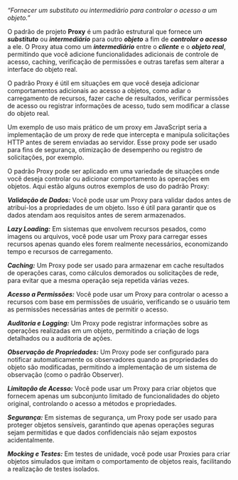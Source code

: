 *“Fornecer um substituto ou intermediário para controlar o acesso a um objeto.”*

O padrão de projeto **Proxy** é um padrão estrutural que fornece um ***substituto*** ou ***intermediário*** para outro ***objeto*** a fim de ***controlar o acesso*** a ele. O Proxy atua como um ***intermediário*** entre o ***cliente*** e o ***objeto real***, permitindo que você adicione funcionalidades adicionais de controle de acesso, caching, verificação de permissões e outras tarefas sem alterar a interface do objeto real.

O padrão Proxy é útil em situações em que você deseja adicionar comportamentos adicionais ao acesso a objetos, como adiar o carregamento de recursos, fazer cache de resultados, verificar permissões de acesso ou registrar informações de acesso, tudo sem modificar a classe do objeto real.

Um exemplo de uso mais prático de um proxy em JavaScript seria a implementação de um proxy de rede que intercepta e manipula solicitações HTTP antes de serem enviadas ao servidor. Esse proxy pode ser usado para fins de segurança, otimização de desempenho ou registro de solicitações, por exemplo.

O padrão Proxy pode ser aplicado em uma variedade de situações onde você deseja controlar ou adicionar comportamento às operações em objetos. Aqui estão alguns outros exemplos de uso do padrão Proxy:

***Validação de Dados:*** Você pode usar um Proxy para validar dados antes de atribuí-los a propriedades de um objeto. Isso é útil para garantir que os dados atendam aos requisitos antes de serem armazenados.

***Lazy Loading:*** Em sistemas que envolvem recursos pesados, como imagens ou arquivos, você pode usar um Proxy para carregar esses recursos apenas quando eles forem realmente necessários, economizando tempo e recursos de carregamento.

***Caching:*** Um Proxy pode ser usado para armazenar em cache resultados de operações caras, como cálculos demorados ou solicitações de rede, para evitar que a mesma operação seja repetida várias vezes.

***Acesso a Permissões:*** Você pode usar um Proxy para controlar o acesso a recursos com base em permissões de usuário, verificando se o usuário tem as permissões necessárias antes de permitir o acesso.

***Auditoria e Logging:*** Um Proxy pode registrar informações sobre as operações realizadas em um objeto, permitindo a criação de logs detalhados ou a auditoria de ações.

***Observação de Propriedades:*** Um Proxy pode ser configurado para notificar automaticamente os observadores quando as propriedades do objeto são modificadas, permitindo a implementação de um sistema de observação (como o padrão Observer).

***Limitação de Acesso:*** Você pode usar um Proxy para criar objetos que fornecem apenas um subconjunto limitado de funcionalidades do objeto original, controlando o acesso a métodos e propriedades.

***Segurança:*** Em sistemas de segurança, um Proxy pode ser usado para proteger objetos sensíveis, garantindo que apenas operações seguras sejam permitidas e que dados confidenciais não sejam expostos acidentalmente.

***Mocking e Testes:*** Em testes de unidade, você pode usar Proxies para criar objetos simulados que imitam o comportamento de objetos reais, facilitando a realização de testes isolados.